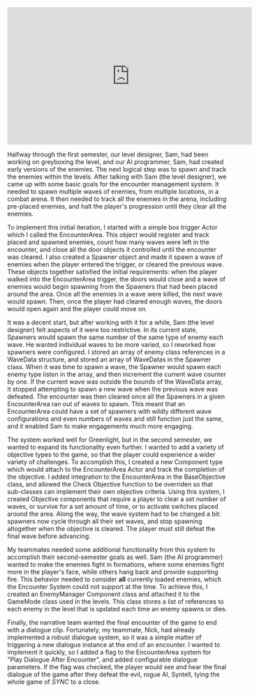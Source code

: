 <iframe width="560" height="315" src="https://www.youtube.com/embed/gpjXHFgNoHk?si=CgkM1-BCLZ0tpkCu" title="YouTube video player" frameborder="0" allow="accelerometer; autoplay; clipboard-write; encrypted-media; gyroscope; picture-in-picture; web-share" referrerpolicy="strict-origin-when-cross-origin" allowfullscreen></iframe>

Halfway through the first semester, our level designer, Sam, had been working on greyboxing the level, and our AI programmer, Sam, had created early versions of the enemies.  The next logical step was to spawn and track the enemies within the levels.  After talking with Sam (the level designer), we came up with some basic goals for the encounter management system.  It needed to spawn multiple waves of enemies, from multiple locations, in a combat arena.  It then needed to track all the enemies in the arena, including pre-placed enemies, and halt the player's progression until they clear all the enemies.

To implement this initial iteration, I started with a simple box trigger Actor which I called the EncounterArea.  This object would register and track placed and spawned enemies, count how many waves were left in the encounter, and close all the door objects it controlled until the encounter was cleared.  I also created a Spawner object and made it spawn a wave of enemies when the player entered the trigger, or cleared the previous wave.  These objects together satisfied the initial requirements: when the player walked into the EncounterArea trigger, the doors would close and a wave of enemies would begin spawning from the Spawners that had been placed around the area.  Once all the enemies in a wave were killed, the next wave would spawn.  Then, once the player had cleared enough waves, the doors would open again and the player could move on.

It was a decent start, but after working with it for a while, Sam (the level designer) felt aspects of it were too restrictive.  In its current state, Spawners would spawn the same number of the same type of enemy each wave.  He wanted individual waves to be more varied, so I reworked how spawners were configured.  I stored an array of enemy class references in a WaveData structure, and stored an array of WaveDatas in the Spawner class.  When it was time to spawn a wave, the Spawner would spawn each enemy type listen in the array, and then increment the current wave counter by one.  If the current wave was outside the bounds of the WaveData array, it stopped attempting to spawn a new wave when the previous wave was defeated.  The encounter was then cleared once all the Spawners in a given EncounterArea ran out of waves to spawn.  This meant that an EncounterArea could have a set of spawners with wildly different wave configurations and even numbers of waves and still function just the same, and it enabled Sam to make engagements much more engaging. 

The system worked well for Greenlight, but in the second semester, we wanted to expand its functionality even further.  I wanted to add a variety of objective types to the game, so that the player could experience a wider variety of challenges.  To accomplish this, I created a new Component type which would attach to the EncounterArea Actor and track the completion of the objective.  I added integration to the EncounterArea in the BaseObjective class, and allowed the Check Objective function to be overriden so that sub-classes can implement their own objective criteria.  Using this system, I created Objective components that require a player to clear a set number of waves, or survive for a set amount of time, or to activate switches placed around the area.  Along the way, the wave system had to be changed a bit: spawners now cycle through all their set waves, and stop spawning altogether when the objective is cleared.  The player must still defeat the final wave before advancing.

My teammates needed some additional functionality from this system to accomplish their second-semester goals as well.  Sam (the AI programmer) wanted to make the enemies fight in formations, where some enemies fight more in the player's face, while others hang back and provide supporting fire.  This behavior needed to consider **all** currently loaded enemies, which the Encounter System could not support at the time.  To achieve this, I created an EnemyManager Component class and attached it to the GameMode class used in the levels.  This class stores a list of references to each enemy in the level that is updated each time an enemy spawns or dies.

Finally, the narrative team wanted the final encounter of the game to end with a dialogue clip.  Fortunately, my teammate, Nick, had already implemented a robust dialogue system, so it was a simple matter of triggering a new dialogue instance at the end of an encounter.  I wanted to implement it quickly, so I added a flag to the EncounterArea system for "Play Dialogue After Encounter", and added configurable dialogue parameters.  If the flag was checked, the player would see and hear the final dialogue of the game after they defeat the evil, rogue AI, Syntell, tying the whole game of *SYNC* to a close.